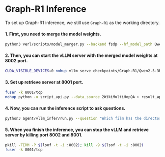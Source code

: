 # Graph-R1 Inference

To set up Graph-R1 inference, we still use ```Graph-R1``` as the working directory. 

#### 1. First, you need to merge the model weights.
```bash
python3 verl/scripts/model_merger.py --backend fsdp --hf_model_path Qwen/Qwen2.5-3B-Instruct --local_dir checkpoints/Graph-R1/Qwen2.5-3B-Instruct_2WikiMultiHopQA_grpo/global_step_40/actor --target_dir checkpoints/Graph-R1/Qwen2.5-3B-Instruct_2WikiMultiHopQA_grpo/model
```

#### 2. Then, you can start the vLLM server with the merged model weights at 8002 port.
```bash
CUDA_VISIBLE_DEVICES=0 nohup vllm serve checkpoints/Graph-R1/Qwen2.5-3B-Instruct_2WikiMultiHopQA_grpo/model --served-model-name agent --port 8002 > result_modelapi_Qwen2.5-3B-Instruct_2WikiMultiHopQA_grpo.log 2>&1 &
```

#### 3. Set up retrieve server at 8001 port.
```bash
fuser -k 8001/tcp
nohup python -u script_api.py --data_source 2WikiMultiHopQA > result_api_2WikiMultiHopQA.log 2>&1 &
```

#### 4. Now, you can run the inference script to ask questions.
```bash
python3 agent/vllm_infer/run.py --question "Which film has the director died earlier, Nameless Woman or Handle With Care (1977 Film)?"
```

#### 5. When you finish the inference, you can stop the vLLM and retrieve server by killing port 8002 and 8001.
```bash
pkill -TERM -P $(lsof -t -i :8002); kill -9 $(lsof -t -i :8002)
fuser -k 8001/tcp
```